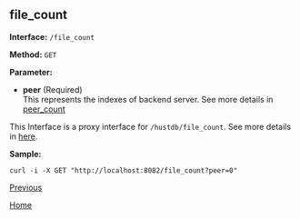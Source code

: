 ## file_count ##

**Interface:** `/file_count`

**Method:** `GET`

**Parameter:** 

*  **peer** (Required)  
This represents the indexes of backend server. See more details in [peer_count](peer_count.md)  

This Interface is a proxy interface for `/hustdb/file_count`. See more details in [here](../hustdb/hustdb/file_count.md).  

**Sample:**

    curl -i -X GET "http://localhost:8082/file_count?peer=0"

[Previous](../ha.md)

[Home](../../index.md)